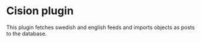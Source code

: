 # Cision plugin

This plugin fetches swedish and english feeds and imports objects as posts to the database.
